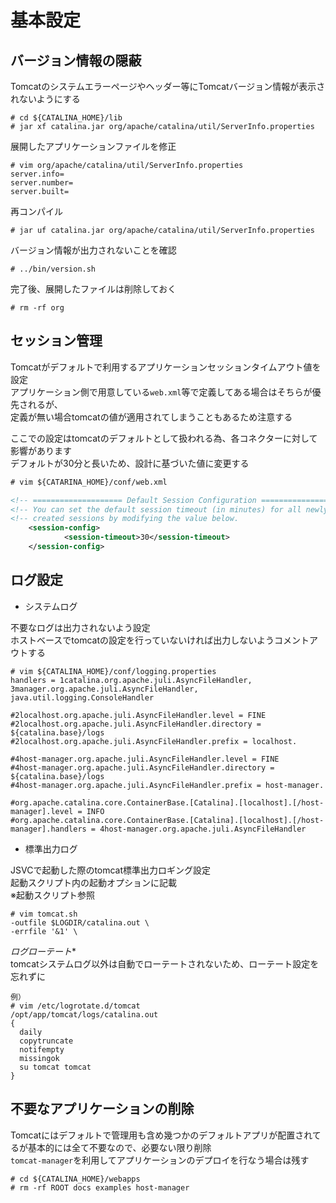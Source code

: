 # 基本設定

## バージョン情報の隠蔽
Tomcatのシステムエラーページやヘッダー等にTomcatバージョン情報が表示されないようにする  

```
# cd ${CATALINA_HOME}/lib
# jar xf catalina.jar org/apache/catalina/util/ServerInfo.properties
```

展開したアプリケーションファイルを修正  

```
# vim org/apache/catalina/util/ServerInfo.properties
server.info=
server.number=
server.built=
```

再コンパイル  

```
# jar uf catalina.jar org/apache/catalina/util/ServerInfo.properties
```

バージョン情報が出力されないことを確認  

```
# ../bin/version.sh
```

完了後、展開したファイルは削除しておく  

```
# rm -rf org
```

## セッション管理
Tomcatがデフォルトで利用するアプリケーションセッションタイムアウト値を設定  
アプリケーション側で用意している`web.xml`等で定義してある場合はそちらが優先されるが、  
定義が無い場合tomcatの値が適用されてしまうこともあるため注意する  

ここでの設定はtomcatのデフォルトとして扱われる為、各コネクターに対して影響があります  
デフォルトが30分と長いため、設計に基づいた値に変更する  

```xml
# vim ${CATARINA_HOME}/conf/web.xml

<!-- ==================== Default Session Configuration ================= -->
<!-- You can set the default session timeout (in minutes) for all newly   -->
<!-- created sessions by modifying the value below.                       -->
	<session-config>
			<session-timeout>30</session-timeout>
	</session-config>
```

## ログ設定

* システムログ  

不要なログは出力されないよう設定  
ホストベースでtomcatの設定を行っていないければ出力しないようコメントアウトする  

```
# vim ${CATALINA_HOME}/conf/logging.properties
handlers = 1catalina.org.apache.juli.AsyncFileHandler, 3manager.org.apache.juli.AsyncFileHandler, java.util.logging.ConsoleHandler

#2localhost.org.apache.juli.AsyncFileHandler.level = FINE
#2localhost.org.apache.juli.AsyncFileHandler.directory = ${catalina.base}/logs
#2localhost.org.apache.juli.AsyncFileHandler.prefix = localhost.

#4host-manager.org.apache.juli.AsyncFileHandler.level = FINE
#4host-manager.org.apache.juli.AsyncFileHandler.directory = ${catalina.base}/logs
#4host-manager.org.apache.juli.AsyncFileHandler.prefix = host-manager.

#org.apache.catalina.core.ContainerBase.[Catalina].[localhost].[/host-manager].level = INFO
#org.apache.catalina.core.ContainerBase.[Catalina].[localhost].[/host-manager].handlers = 4host-manager.org.apache.juli.AsyncFileHandler
```

* 標準出力ログ  

JSVCで起動した際のtomcat標準出力ロギング設定  
起動スクリプト内の起動オプションに記載  
※起動スクリプト参照  

```
# vim tomcat.sh
-outfile $LOGDIR/catalina.out \
-errfile '&1' \
```

*ログローテート**  
tomcatシステムログ以外は自動でローテートされないため、ローテート設定を忘れずに  

```
例）
# vim /etc/logrotate.d/tomcat
/opt/app/tomcat/logs/catalina.out
{
  daily
  copytruncate
  notifempty
  missingok
  su tomcat tomcat
}
```

## 不要なアプリケーションの削除
Tomcatにはデフォルトで管理用も含め幾つかのデフォルトアプリが配置されてるが基本的には全て不要なので、必要ない限り削除  
`tomcat-manager`を利用してアプリケーションのデプロイを行なう場合は残す  

```
# cd ${CATALINA_HOME}/webapps
# rm -rf ROOT docs examples host-manager
```
